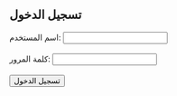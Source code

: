 <!DOCTYPE html>
<html>
<head>
    <title>صفحة تسجيل الدخول</title>
</head>
<body>
    <h2>تسجيل الدخول</h2>
    <form action="/login" method="post">
        <label for="username">اسم المستخدم:</label>
        <input type="text" id="username" name="username"><br><br>
        <label for="password">كلمة المرور:</label>
        <input type="password" id="password" name="password"><br><br>
        <input type="submit" value="تسجيل الدخول">
    </form>
</body>
</html>

